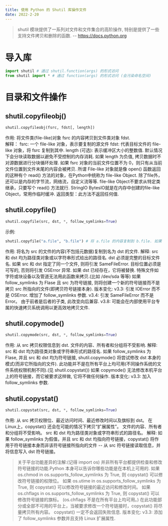 ```yaml
---
title: 使用 Python 的 Shutil 库操作文件
date: 2022-2-20
---
```

> shutil 模块提供了一系列对文件和文件集合的高阶操作, 特别是提供了一些支持文件拷贝和删除的函数. 
> -- https://docs.python.org
# 导入库
```python
import shutil # 通过 shutil.function(args) 的形式访问
from shutil import * # 通过 function(args) 的形式访问 (会污染命名空间)
```
# 目录和文件操作
## shutil.copyfileobj()
```python
shutil.copyfileobj(fsrc, fdst[, length])
```
作用: 将文件类(file-like)对象 fsrc 的内容拷贝到文件类对象 fdst.  
解释：
fsrc: 一个 file-like 对象，表示要复制的源文件
fdst: 代表目标文件的 file-like 对象，将 fsrc 复制到其中.
length (可选): 表示缓冲区大小的整数值. 默认情况下会分块读取数据以避免不受控制的内存消耗. 如果 length 为负值, 拷贝数据时不对源数据进行分块循环处理. 如果 fsrc 对象的当前文件位置不为 0，则只有从当前文件位置到文件末尾的内容会被拷贝.
所谓 File-like 对象就是像 open() 函数返回的这种有个 read() 方法的对象，在Python中统称为 file-like Object. 除了file外，还可以是内存的字节流，网络流，自定义流等等. file-like Object不要求从特定类继承，只要写个 read() 方法就行.
StringIO BytesIO就是在内存中创建的file-like Object，常用作临时缓冲.
返回类型：此方法不返回任何值.
## shutil.copyfile()
```python
shutil.copyfile(src, dst, *, follow_symlinks=True)
```
示例:
```python
shutil.copyfile("a.file", "b.file") # 将 a.file 的内容复制到 b.file. 如果 a.file 指向 c.file, 则 b.file 指向 c.file, 而非复制 c.file
```
作用: 将名为 src 的文件的内容(不包括元数据)复制到名为 dst 的文件.
解释:
src 和 dst 均为路径类对象或以字符串形式给出的路径名.
dst 必须是完整的目标文件名.
如果 src 和 dst 指定了同一个文件, 则将引发 SameFileError.
目标位置必须是可写的, 否则将引发 OSError 异常. 如果 dst 已经存在，它将被替换.
特殊文件如字符或块设备以及管道无法用此函数来拷贝.(比如 /dev/sda 等等)
如果 follow_symlinks 为 Flase 且 src 为符号链接, 则将创建一个新的符号链接而不是拷贝 src 所指向的文件(即拷贝符号链接本身).
版本变化:
v3.3: 引发 IOError 而不是 OSError. 增加了 follow_symlinks 参数.
v3.4: 引发 SameFileError 而不是 Error。 由于前者是后者的子类, 此改变向后兼容.
v3.8: 可能会在内部使用平台专属的快速拷贝系统调用以更高效地拷贝文件.
## shutil.copymode()
```python
shutil.copymode(src, dst, *, follow_symlinks=True)
```
作用: 从 src 拷贝权限信息到 dst. 文件的内容、所有者和分组将不受影响.
解释:
src 和 dst 均为路径类对象或字符串形式的路径名.
如果 follow_symlinks 为 Flase, 并且 src 和 dst 均为符号链接, shutil.copymode() 将尝试修改 dst 本身的模式(而非它所指向的文件).
此功能并不是在所有平台上均可用(不同操作系统的文件系统权限机制不同).(见 shutil.copystat())
如果 copymode() 无法修改本机平台上的符号链接，而它被要求这样做, 它将不做任何操作.
版本变化:
v3.3: 加入 follow_symlinks 参数.
## shutil.copystat()
```python
shutil.copystat(src, dst, *, follow_symlinks=True)
```
作用: 从 src 拷贝权限位、最近访问时间、最近修改时间以及旗标到 dst。 在 Linux上，copystat() 还会在可能的情况下拷贝“扩展属性”。 文件的内容、所有者和分组将不受影响。 src 和 dst 均为路径类对象或字符串形式的路径名。
解释:
如果 follow_symlinks 为假值，并且 src 和 dst 均指向符号链接，copystat() 将作用于符号链接本身而非该符号链接所指向的文件 -- 从 src 符号链接读取信息，并将信息写入 dst 符号链接。
> 关于平台功能差异的注解:(记得 import os)
> 并非所有平台都提供检查和修改符号链接的功能.Python 本身可以告诉你哪些功能是在本机上可用的.
> 如果 os.chmod in os.supports_follow_symlinks 为 True, 则 copystat() 可以修改符号链接的权限位。
> 如果 os.utime in os.supports_follow_symlinks 为 True, 则 copystat() 可以修改符号链接的最近访问和修改时间。
> 如果 os.chflags in os.supports_follow_symlinks 为 True, 则 copystat() 可以修改符号链接的旗标。 (os.chflags 不是在所有平台上均可用。)
在此功能部分或全部不可用的平台上，当被要求修改一个符号链接时，copystat() 将尽量拷贝所有内容。 copystat() 一定不会返回失败信息.
版本变化:
v3.3: 添加了 follow_symlinks 参数并且支持 Linux 扩展属性.
